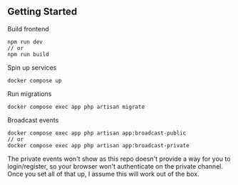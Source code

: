 ## Getting Started

Build frontend
```
npm run dev
// or
npm run build
```

Spin up services
```
docker compose up
```

Run migrations
```
docker compose exec app php artisan migrate
```

Broadcast events
```
docker compose exec app php artisan app:broadcast-public
// or
docker compose exec app php artisan app:broadcast-private
```

The private events won't show as this repo doesn't provide a way for you to login/register, so your browser won't authenticate on the private channel. Once you set all of that up, I assume this will work out of the box.